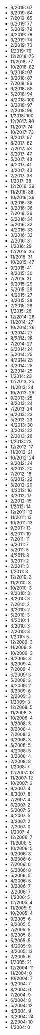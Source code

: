 *  9/2019: 67
*  8/2019: 64
*  7/2019: 65
*  6/2019: 77
*  5/2019: 79
*  4/2019: 78
*  3/2019: 74
*  2/2019: 70
*  1/2019: 76
*  12/2018: 75
*  11/2018: 77
*  10/2018: 82
*  9/2018: 97
*  8/2018: 87
*  7/2018: 86
*  6/2018: 88
*  5/2018: 94
*  4/2018: 100
*  3/2018: 97
*  2/2018: 96
*  1/2018: 100
*  12/2017: 80
*  11/2017: 74
*  10/2017: 73
*  9/2017: 67
*  8/2017: 62
*  7/2017: 53
*  6/2017: 47
*  5/2017: 48
*  4/2017: 41
*  3/2017: 43
*  2/2017: 38
*  1/2017: 38
*  12/2016: 39
*  11/2016: 38
*  10/2016: 36
*  9/2016: 38
*  8/2016: 36
*  7/2016: 36
*  6/2016: 34
*  5/2016: 32
*  4/2016: 33
*  3/2016: 32
*  2/2016: 31
*  1/2016: 29
*  12/2015: 35
*  11/2015: 31
*  10/2015: 47
*  9/2015: 41
*  8/2015: 30
*  7/2015: 31
*  6/2015: 29
*  5/2015: 28
*  4/2015: 27
*  3/2015: 28
*  2/2015: 28
*  1/2015: 26
*  12/2014: 26
*  11/2014: 27
*  10/2014: 26
*  9/2014: 27
*  8/2014: 28
*  7/2014: 27
*  6/2014: 24
*  5/2014: 25
*  4/2014: 23
*  3/2014: 25
*  2/2014: 25
*  1/2014: 23
*  12/2013: 25
*  11/2013: 24
*  10/2013: 26
*  9/2013: 25
*  8/2013: 24
*  7/2013: 24
*  6/2013: 23
*  5/2013: 23
*  4/2013: 30
*  3/2013: 22
*  2/2013: 26
*  1/2013: 23
*  12/2012: 17
*  11/2012: 21
*  10/2012: 24
*  9/2012: 24
*  8/2012: 20
*  7/2012: 18
*  6/2012: 22
*  5/2012: 20
*  4/2012: 16
*  3/2012: 17
*  2/2012: 15
*  1/2012: 14
*  12/2011: 13
*  11/2011: 13
*  10/2011: 13
*  9/2011: 13
*  8/2011: 10
*  7/2011: 11
*  6/2011: 7
*  5/2011: 5
*  4/2011: 3
*  3/2011: 2
*  2/2011: 3
*  1/2011: 3
*  12/2010: 3
*  11/2010: 3
*  10/2010: 3
*  9/2010: 3
*  8/2010: 3
*  7/2010: 2
*  6/2010: 2
*  5/2010: 3
*  4/2010: 1
*  3/2010: 3
*  2/2010: 3
*  1/2010: 5
*  12/2009: 3
*  11/2009: 2
*  10/2009: 3
*  9/2009: 3
*  8/2009: 4
*  7/2009: 4
*  6/2009: 3
*  5/2009: 3
*  4/2009: 2
*  3/2009: 6
*  2/2009: 3
*  1/2009: 3
*  12/2008: 5
*  11/2008: 3
*  10/2008: 4
*  9/2008: 3
*  8/2008: 4
*  7/2008: 3
*  6/2008: 3
*  5/2008: 5
*  4/2008: 5
*  3/2008: 4
*  2/2008: 8
*  1/2008: 7
*  12/2007: 13
*  11/2007: 12
*  10/2007: 6
*  9/2007: 4
*  8/2007: 6
*  7/2007: 4
*  6/2007: 2
*  5/2007: 5
*  4/2007: 5
*  3/2007: 2
*  2/2007: 0
*  1/2007: 4
*  12/2006: 7
*  11/2006: 5
*  10/2006: 5
*  9/2006: 3
*  8/2006: 6
*  7/2006: 0
*  6/2006: 8
*  5/2006: 5
*  4/2006: 5
*  3/2006: 7
*  2/2006: 7
*  1/2006: 5
*  12/2005: 4
*  11/2005: 9
*  10/2005: 4
*  9/2005: 6
*  8/2005: 5
*  7/2005: 5
*  6/2005: 8
*  5/2005: 5
*  4/2005: 9
*  3/2005: 13
*  2/2005: 6
*  1/2005: 21
*  12/2004: 11
*  11/2004: 0
*  10/2004: 7
*  9/2004: 7
*  8/2004: 0
*  7/2004: 9
*  6/2004: 8
*  5/2004: 12
*  4/2004: 9
*  3/2004: 24
*  2/2004: 10
*  1/2004: 0